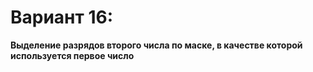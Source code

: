# Вариант 16:

**Выделение разрядов второго числа по маске, в качестве которой используется первое число**
